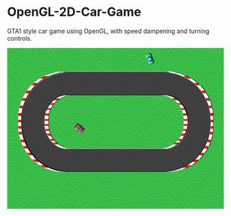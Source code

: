 # OpenGL-2D-Car-Game
GTA1 style car game using OpenGL, with speed dampening and turning controls.


![gif](track.gif) 
